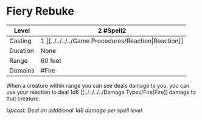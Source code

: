 # Fiery Rebuke

| Level    | 2 #Spell2                                            |
| -------- | ---------------------------------------------------- |
| Casting  | 1 [[../../../../Game Procedures/Reaction\|Reaction]] |
| Duration | None                                                 |
| Range    | 60 feet                                              |
| Domains  | #Fire                                                |

When a creature within range you can see deals damage to you, you can use your reaction to deal 1d6 [[../../../../Damage Types/Fire|Fire]] damage to that creature.

*Upcast: Deal an additional 1d6 damage per spell level.*